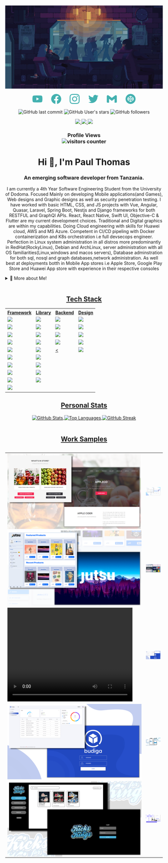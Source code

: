 
<div align="center">
  
  ![Relax GIF](https://github.com/TheLast22/TheLast22/blob/main/Images/Relax.gif)
  
  <a href="https://www.youtube.com/channel/UCQ1Wu4srK7VvsEzrwzAiskg"><img width="32px" alt="Youtube" title="Youtube" src="assets/img/youtube.svg"/></a>
  &#8287;&#8287;&#8287;&#8287;&#8287;
  <a href="https://fb.com//stewart.ca.8"><img width="32px" alt="Facebook" title="Facebook" src="assets/img/facebook.svg"/></a>
  &#8287;&#8287;&#8287;&#8287;&#8287;
  <a href="https://www.instagram.com/tianthonyyy"><img width="32px" alt="Instagram" title="Instagram" src="assets/img/instagram.svg"/></a>
  &#8287;&#8287;&#8287;&#8287;&#8287;
  <a href="https://twitter.com/stewart_ca8"><img width="32px" alt="Twitter" title="Twitter" src="assets/img/twitter.svg"/></a>
  &#8287;&#8287;&#8287;&#8287;&#8287;
  <a href="mailto:paulnkingwa34@gmail.com"><img width="32px" alt="Gmail" title="Gmail" src="assets/img/gmail.svg"/></a>
  &#8287;&#8287;&#8287;&#8287;&#8287;
  <a href="https://codepen.io/clavius4"><img width="32px" alt="Codepen" title="Codepen" src="assets/img/codepen.svg"/></a>

</div>

<div align="center">
  
  ![GitHub last commit](https://img.shields.io/github/last-commit/Clavius4/Clavius4?color=informational&label=Last%20Commit&logo=github&style=for-the-badge)
  ![GitHub User's stars](https://img.shields.io/github/stars/Clavius4?label=User%20Stars&logo=github&style=for-the-badge)
  ![GitHub followers](https://img.shields.io/github/followers/Clavius4?logo=github&style=for-the-badge)
  
  
  <a href="https://www.youtube.com/channel/UCQ1Wu4srK7VvsEzrwzAiskg" target="_blank">
    <img src="https://img.shields.io/youtube/channel/views/UCQ1Wu4srK7VvsEzrwzAiskg?color=informational&logo=youtube&style=for-the-badge"/>
  </a>
  <a href="https://twitter.com/clavius421" target="_blank">
    <img src="https://img.shields.io/twitter/follow/clavius421?color=informational&logo=twitter&logoColor=white&style=for-the-badge"/>
  </a>
  <a href="https://clavius4.github.io/Personal-Portfolio-/" target="_blank">
    <img src="https://img.shields.io/website?down_color=red&label=Clavius4&?logo=fire&style=for-the-badge&up_color=informational&up_message=Portfolio&url=https%3A%2F%2Fthelast22.github.io%2F"/>
  </a>
  
  <h3>Profile Views<br><img alt="visitors counter" src="https://profile-counter.glitch.me/TheLast22/count.svg"></h3>
  
</div>

<h1 align="center">Hi 👋, I'm Paul Thomas</h1>
<h3 align="center">An emerging software developer from Tanzania.</h3>
<p align="center">I am currently a 4th Year Software Engineering Student from the University of Dodoma.
                            Focused Mainly on developing Mobile applications(and Games), Web designs and Graphic designs as well as security penetration testing.
                            I have worked with basic HTML, CSS, and JS projects with Vue, Angular, Quasar, Laravel, Spring Boot, Nestjs and Django frameworks for both RESTFUL and GraphQl APIs.
                            React, React Native, Swift UI, Objective-C & Flutter are my current development choices. Traditional and
                            Digital graphics are within my capabilities. Doing Cloud engineering with skills for Huawei cloud, AWS and MS Azure. Competent in CI/CD pipeling with Docker containerization and K8s orchestration i.e full devsecops engineer. Perfection in Linux system administration in all distros more predominantly in RedHat(RockyLinux), Debian and ArchLinux, server administration with all OS familiarities(Linux,windows and macos servers), Database adminstration for both sql, nosql and graph databases,network administration. As well best at deployments botth in Mobile App stores i.e Apple Store, Google Play Store and Huawei App store with experience in their respective consoles</p>

<details>
  <summary>🧑 More about Me!</summary>

- 🔭 I’m currently on a quest to build **amazing** things. One of them is a **USSD application service** in both Django, Spring Boot and Nodejs/Expressjs 

- 🌱 I’m currently learning **IoT and Blockchain** 🤓

- 🤝 I’m looking for help with **Learning about Iot & Blockchain**

- 👨‍💻 All of my projects are available on my github and portfolio <a href="https://github.com/Clavius4/" target="_blank">here</a>

- 👨‍💻 My CV is <a href="https://github.com/Clavius4/Clavius4/blob/master/assets/pdf/Paul%20Thomas%20CV-1.pdf" target="_blank">here</a>

- 💬 Ask me about: **Mobile Apps Development, UI/UX Design, Product Design, Fullstack Development, Cloud Engineering, DevSecOps, System Administration **

- 📫 How to reach me paulnkingwa34@gmail.com**<a target="_blank" href="https://clavius4.github.io/Personal-Portfolio-/" class="button button--ghost">


</details>

<br>

<h2 align="center">Tech Stack</h2>
<div align="center"> 
  <table align="center" cellspacing="0" cellpadding="0" width="100%">
    <tr>
      <th>Framework</th>
      <th>Library</th>
      <th>Backend</th>
      <th>Design</th>
    </tr>
    <tr>
      <td><img src="https://img.shields.io/badge/Robot%20Framework-000000?style=for-the-badge&logo=robot-framework&logoColor=white"/></td>
      <td><img src="https://img.shields.io/badge/React-20232A?style=for-the-badge&logo=react&logoColor=61DAFB"/></td>
      <td><img src="https://img.shields.io/badge/jQuery-0769AD?style=for-the-badge&logo=jquery&logoColor=white"/></td>
      <td><img src="https://img.shields.io/badge/Adobe%20Lightroom-31A8FF?style=for-the-badge&logo=Adobe%20Lightroom&logoColor=white"/></td>
    </tr>
    <tr>
      <td><img src="https://img.shields.io/badge/Expo-1B1F23?style=for-the-badge&logo=expo&logoColor=white"/></td>
      <td><img src="https://img.shields.io/badge/NuGet-004880?style=for-the-badge&logo=nuget&logoColor=white"/></td>
      <td><img src="https://img.shields.io/badge/firebase-ffca28?style=for-the-badge&logo=firebase&logoColor=white"/></td>
      <td><img src="https://img.shields.io/badge/Adobe%20Photoshop-31A8FF?style=for-the-badge&logo=Adobe%20Photoshop&logoColor=white"/></td>
    </tr>
    <tr>
      <td><img src="https://img.shields.io/badge/React_Native-20232A?style=for-the-badge&logo=react&logoColor=61DAFB"/></td>
      <td><img src="https://img.shields.io/badge/Material%20UI-007FFF?style=for-the-badge&logo=mui&logoColor=white"/></td>
      <td><img src="https://img.shields.io/badge/Xampp-F37623?style=for-the-badge&logo=xampp&logoColor=white"/></td>
      <td><img src="https://img.shields.io/badge/Canva-%2300C4CC.svg?&style=for-the-badge&logo=Canva&logoColor=white"/></td>
    </tr>
    <tr>
      <td><img src="https://img.shields.io/badge/Vue.js-35495E?style=for-the-badge&logo=vuedotjs&logoColor=4FC08D"/></td>
      <td><img src="https://img.shields.io/badge/Font_Awesome-339AF0?style=for-the-badge&logo=fontawesome&logoColor=white"/></td>
      <td><img src="https://img.shields.io/badge/Postman-FF6C37?style=for-the-badge&logo=Postman&logoColor=white"/></td>
      <td><img src="https://img.shields.io/badge/Adobe%20Illustrator-FF9A00?style=for-the-badge&logo=adobe%20illustrator&logoColor=white"/></td>
    </tr>
    <tr>
      <td><img src="https://img.shields.io/badge/Flutter-02569B?style=for-the-badge&logo=flutter&logoColor=white"></td>
      <td><img src="https://img.shields.io/badge/Yarn-2C8EBB?style=for-the-badge&logo=yarn&logoColor=white"/></td>
      <td><</td>
      <td><img src="https://img.shields.io/badge/Figma-F24E1E?style=for-the-badge&logo=figma&logoColor=blue"/></td>
    </tr>
    <tr>
      <td><img src="https://img.shields.io/badge/Tailwind_CSS-38B2AC?style=for-the-badge&logo=tailwind-css&logoColor=white"/></td>
      <td><img src="https://img.shields.io/badge/pypi-3775A9?style=for-the-badge&logo=pypi&logoColor=white"/></td>
      <td></td>
      <td></td>
    </tr>
    <tr>
      <td><img src="https://img.shields.io/badge/Chakra--UI-319795?style=for-the-badge&logo=chakra-ui&logoColor=white"/></td>
      <td><img src="https://img.shields.io/badge/Bootstrap-563D7C?style=for-the-badge&logo=bootstrap&logoColor=white"/></td>
      <td></td>
      <td></td>
    </tr>
    <tr>
      <td><img src="https://img.shields.io/badge/.NET-512BD4?style=for-the-badge&logo=dotnet&logoColor=white"/></td>
      <td><img src="https://img.shields.io/badge/npm-CB3837?style=for-the-badge&logo=npm&logoColor=white"/></td>
      <td></td>
      <td></td>
    </tr>
    <tr>
      <td><img src="https://img.shields.io/badge/Selenium-43B02A?style=for-the-badge&logo=Selenium&logoColor=white"/></td>
      <td><img src="https://img.shields.io/badge/Django-43B02A?style=for-the-badge&logo=Django&logoColor=green"/></td>
      <td></td>
      <td></td>
    </tr>
    <tr>
      <td><img src="https://img.shields.io/badge/Laravel-FF2D20?style=for-the-badge&logo=laravel&logoColor=white"/></td>
      <td></td>
      <td></td>
      <td></td>
    </tr>
  </table>
</div>

<h2 align="center">Personal Stats</h2>
<div align="center">
  <img align="center" src="https://github-readme-stats.vercel.app/api?username=Clavius4&show_icons=true&theme=tokyonight" alt="GitHub Stats"/>
  <img align="center" src="https://github-readme-stats.vercel.app/api/top-langs/?username=Clavius4&layout=compact&langs_count=8&theme=tokyonight" alt="Top Languages"/>
  <img align="center" src="https://streak-stats.demolab.com?user=Clavius4&theme=tokyonight&hide_border=true&date_format=M%20j%5B%2C%20Y%5D" alt="GitHub Streak"/>
</div>

<br>

<div align="center">
  <h2 align="center">Work Samples</h2>
  <table align="left" cellspacing="0" cellpadding="0" width="100%" style="width:100%;">
<!--     <tr>
      <td><img align="center" src="https://github.com/Clavius4/TICTACTOE-GOLD-EXPO/blob/master/Screenshots/s4.png" alt="clavius4" /></td>
      <td><img align="center" src="https://github.com/Clavius4/TICTACTOE-GOLD-EXPO/blob/master/Screenshots/s3.png" alt="clavius4" /></td>
    </tr>
<tr> -->
      <tr>
      <td><img align="center" src="assets/img/1.png" alt="clavius4" /></td>
      <td><img align="center" src="assets/img/2.png" alt="clavius4" /></td>
    </tr>
  <tr>
      <td><img align="center" src="assets/img/3.png" alt="clavius4" /></td>
      <td><img align="center" src="assets/img/4.png" alt="clavius4" /></td>
    </tr>
         <tr>
      <td>
     <video controls width="400" height="300">
          <source src="https://github.com/Clavius4/Clavius4/blob/master/assets/img/foodapp.mp4" type="video/mp4">
        </video>
      </td>
      <td><img align="center" src="assets/img/5.png" alt="clavius4" /></td>
    </tr>
    <tr>
      <td><img align="center" src="assets/img/5.png" alt="clavius4" /></td>
      <td><img align="center" src="assets/img/6.png" alt="clavius4" /></td>
    </tr>
    <tr>
      <td><img align="center" src="assets/img/7.png" alt="clavius4" /></td>
      <td><img align="center" src="assets/img/8.png" alt="clavius4" /></td>
    </tr>
  </table>
</div>





<!--
**Clavius4/Clavius4** is a ✨ _special_ ✨ repository because its `README.md` (this file) appears on your GitHub profile.

Here are some ideas to get you started:

- 🔭 I’m currently working on ...
- 🌱 I’m currently learning ...
- 👯 I’m looking to collaborate on ...
- 🤔 I’m looking for help with ...
- 💬 Ask me about ...
- 📫 How to reach me: ...
- 😄 Pronouns: ...
- ⚡ Fun fact: ...
- github stats will only update when making changes to profile ReadMe
-->
